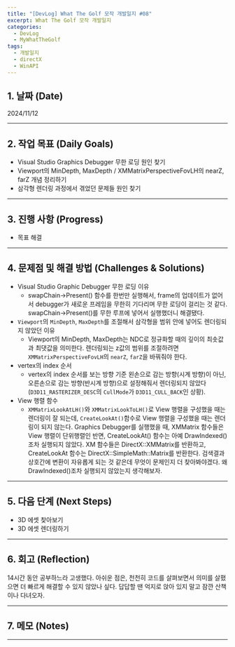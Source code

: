 ```yaml
---
title: "[DevLog] What The Golf 모작 개발일지 #08"
excerpt: What The Golf 모작 개발일지
categories:
  - DevLog
  - MyWhatTheGolf
tags:
  - 개발일지
  - directX
  - WinAPI
---
```

## 1. 날짜 (Date)

2024/11/12

---

## 2. 작업 목표 (Daily Goals)

- Visual Studio Graphics Debugger 무한 로딩 원인 찾기
- Viewport의 MinDepth, MaxDepth / XMMatrixPerspectiveFovLH의 nearZ, farZ 개념 정리하기
- 삼각형 렌더링 과정에서 겪었던 문제들 원인 찾기

---

## 3. 진행 사항 (Progress)

- 목표 해결

---

## 4. 문제점 및 해결 방법 (Challenges & Solutions)

- Visual Studio Graphic Debugger 무한 로딩 이유
	- swapChain->Present() 함수를 한번만 실행해서, frame의 업데이트가 없어서 debugger가 새로운 프레임을 무한히 기다리며 무한 로딩이 걸리는 것 같다. swapChain->Present()를 무한 루프에 넣어서 실행했더니 해결됐다.
- `Viewport`의 `MinDepth`, `MaxDepth`를 조절해서 삼각형을 범위 안에 넣어도 렌더링되지 않았던 이유
	- Viewport의 MinDepth, MaxDepth는 NDC로 정규화할 때의 깊이의 최솟값과 최댓값을 의미한다. 렌더링되는 z값의 범위를 조절하려면 `XMMatrixPerspectiveFovLH`의 `nearZ`, `farZ`을 바꿔줘야 한다.
- vertex의 index 순서
	- vertex의 index 순서를 보는 방향 기준 왼손으로 감는 방향(시계 방향)이 아닌, 오른손으로 감는 방향(반시계 방향)으로 설정해줘서 렌더링되지 않았다(`D3D11_RASTERIZER_DESC`의 `CullMode`가 `D3D11_CULL_BACK`인 상황).
- View 행렬 함수
  - `XMMatrixLookAtLH()`와 `XMMatrixLookToLH()`로 View 행렬을 구성했을 때는 렌더링이 잘 되는데, `CreateLookAt()`함수로 View 행렬을 구성했을 때는 렌더링이 되지 않는다. Graphics Debugger를 실행했을 때, XMMatrix 함수들은 View 행렬이 단위행렬인 반면, CreateLookAt() 함수는 아예 DrawIndexed()조차 실행되지 않았다. XM 함수들은 DirectX::XMMatrix를 반환하고, CreateLookAt 함수는 DirectX::SimpleMath::Matrix를 반환한다. 검색결과 상호간에 변환이 자유롭게 되는 것 같은데 무엇이 문제인지 더 찾아봐야겠다. 왜 DrawIndexed()조차 실행되지 않았는지 생각해보자.

---

## 5. 다음 단계 (Next Steps)

- 3D 에셋 찾아보기
- 3D 에셋 렌더링하기

---

## 6. 회고 (Reflection)

14시간 동안 공부하느라 고생했다. 아쉬운 점은, 천천히 코드를 살펴보면서 의미를 살폈으면 더 빠르게 해결할 수 있지 않았나 싶다. 답답할 땐 억지로 앉아 있지 말고 잠깐 산책이나 다녀오자.

---

## 7. 메모 (Notes)

---

